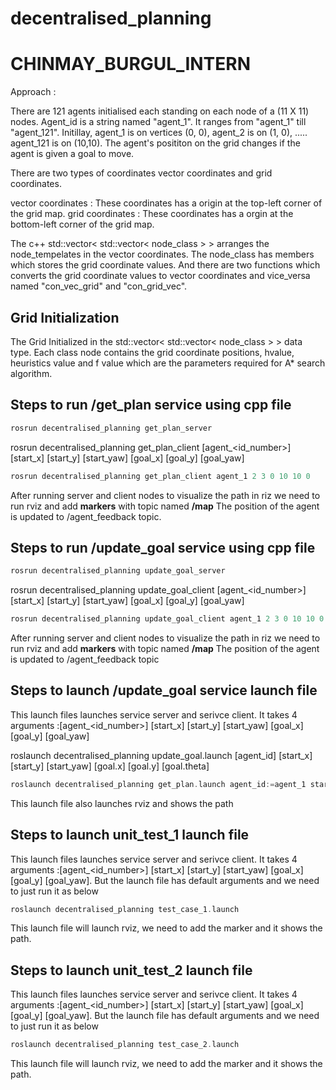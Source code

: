 # decentralised_planning

# CHINMAY_BURGUL_INTERN

Approach :  

There are 121 agents initialised each standing on each node of a (11 X 11) nodes. Agent_id is a string named "agent_1". It ranges from "agent_1" till "agent_121". Initillay, agent_1 is on vertices (0, 0), agent_2 is on (1, 0), ..... agent_121 is on (10,10). The agent's posititon on the grid changes if the agent is given a goal to move. 

There are two types of coordinates vector coordinates and grid coordinates.

vector coordinates : These coordinates has a origin at the top-left corner of the grid map.
grid coordinates : These coordinates has a orgin at the bottom-left corner of the grid map.

The c++ std::vector< std::vector< node_class > > arranges the node_tempelates in the vector coordinates. The node_class has members which stores the grid coordinate values. And there are two functions which converts the grid coordinate values to vector coordinates and vice_versa named "con_vec_grid" and "con_grid_vec".

## Grid Initialization
The Grid Initialized in the std::vector< std::vector< node_class > > data type. Each class node contains the grid coordinate positions, hvalue, heuristics value and f value which are the parameters required for A* search algorithm.



## Steps to run /get_plan service using cpp file
```cpp
rosrun decentralised_planning get_plan_server 
```

rosrun decentralised_planning get_plan_client [agent_<id_number>] [start_x] [start_y] [start_yaw] [goal_x] [goal_y] [goal_yaw]
```cpp
rosrun decentralised_planning get_plan_client agent_1 2 3 0 10 10 0
```
After running server and client nodes to visualize the path in riz we need to run rviz and add **markers** with topic named **/map**
The position of the agent is updated to /agent_feedback topic.

## Steps to run /update_goal service using cpp file
```cpp
rosrun decentralised_planning update_goal_server 
```

rosrun decentralised_planning update_goal_client [agent_<id_number>] [start_x] [start_y] [start_yaw] [goal_x] [goal_y] [goal_yaw]
```cpp
rosrun decentralised_planning update_goal_client agent_1 2 3 0 10 10 0
```
After running server and client nodes to visualize the path in riz we need to run rviz and add **markers** with topic named **/map**
The position of the agent is updated to /agent_feedback topic

## Steps to launch /update_goal service launch file 
This launch files launches service server and serivce client. It takes 4 arguments :[agent_<id_number>] [start_x] [start_y] [start_yaw] [goal_x] [goal_y] [goal_yaw]

roslaunch decentralised_planning update_goal.launch [agent_id] [start_x] [start_y] [start_yaw] [goal.x] [goal.y] [goal.theta]

```cpp
roslaunch decentralised_planning get_plan.launch agent_id:=agent_1 start_x:=2 start_y:=3 start_yaw:=0 goal_x:=10 goal_y:=8 goal_yaw:=0
```

This launch file also launches rviz and shows the path


## Steps to launch unit_test_1 launch file 
This launch files launches service server and serivce client. It takes 4 arguments :[agent_<id_number>] [start_x] [start_y] [start_yaw] [goal_x] [goal_y] [goal_yaw]. But the launch file has default arguments and we need to just run it as below

```cpp
roslaunch decentralised_planning test_case_1.launch
```
This launch file will launch rviz, we need to add the marker and it shows the path.


## Steps to launch unit_test_2 launch file 
This launch files launches service server and serivce client. It takes 4 arguments :[agent_<id_number>] [start_x] [start_y] [start_yaw] [goal_x] [goal_y] [goal_yaw]. But the launch file has default arguments and we need to just run it as below

```cpp
roslaunch decentralised_planning test_case_2.launch
```
This launch file will launch rviz, we need to add the marker and it shows the path.

